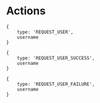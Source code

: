 # Actions

```
{
	type: 'REQUEST_USER',
	username
}
```

```
{
	type: 'REQUEST_USER_SUCCESS',
	username
}
```

```
{
	type: 'REQUEST_USER_FAILURE',
	username
}
```
